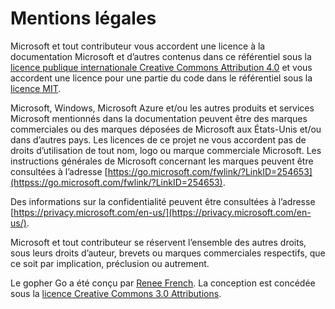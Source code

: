 # <a name="legal-notices"></a>Mentions légales

Microsoft et tout contributeur vous accordent une licence à la documentation Microsoft et d’autres contenus dans ce référentiel sous la [licence publique internationale Creative Commons Attribution 4.0](https://creativecommons.org/licenses/by/4.0/legalcode) et vous accordent une licence pour une partie du code dans le référentiel sous la [licence MIT](https://opensource.org/licenses/MIT).

Microsoft, Windows, Microsoft Azure et/ou les autres produits et services Microsoft mentionnés dans la documentation peuvent être des marques commerciales ou des marques déposées de Microsoft aux États-Unis et/ou dans d’autres pays.
Les licences de ce projet ne vous accordent pas de droits d’utilisation de tout nom, logo ou marque commerciale Microsoft.
Les instructions générales de Microsoft concernant les marques peuvent être consultées à l’adresse [https://go.microsoft.com/fwlink/?LinkID=254653](httpss://go.microsoft.com/fwlink/?LinkID=254653).

Des informations sur la confidentialité peuvent être consultées à l’adresse [https://privacy.microsoft.com/en-us/](https://privacy.microsoft.com/en-us/).

Microsoft et tout contributeur se réservent l’ensemble des autres droits, sous leurs droits d’auteur, brevets ou marques commerciales respectifs, que ce soit par implication, préclusion ou autrement.

Le gopher Go a été conçu par [Renee French](https://reneefrench.blogspot.com/).
La conception est concédée sous la [licence Creative Commons 3.0 Attributions](https://creativecommons.org/licenses/by/3.0/us/).